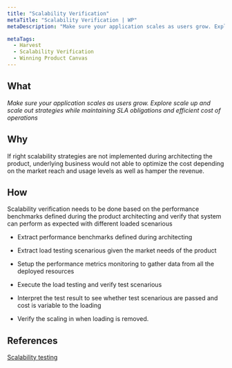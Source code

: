 ```yaml
---
title: "Scalability Verification"
metaTitle: "Scalability Verification | WP"
metaDescription: "Make sure your application scales as users grow. Explore scale up and scale out strategies while maintaining SLA obligations and efficient cost of operations"

metaTags:
  - Harvest
  - Scalability Verification
  - Winning Product Canvas
---
```


## What
_Make sure your application scales as users grow. Explore scale up and scale out strategies while maintaining SLA obligations and efficient cost of operations_

## Why

If right scalability strategies are not implemented during architecting the product, underlying business would not able to optimize the cost depending on the market reach and usage levels as well as hamper the revenue.
 

## How

Scalability verification needs to be done based on the performance benchmarks defined during the product architecting and verify that system can perform as expected with different loaded scenarious 

- Extract performance benchmarks defined during architecting

- Extract load testing scenarious given the market needs of the product

- Setup the performance metrics monitoring to gather data from all the deployed resources

- Execute the load testing and verify test scenarious

- Interpret the test result to see whether test scenarious are passed and cost is variable to the loading

- Verify the scaling in when loading is removed.


## References
[Scalability testing](https://blog.qatestlab.com/2016/03/25/scalability-testing-procedure/)
